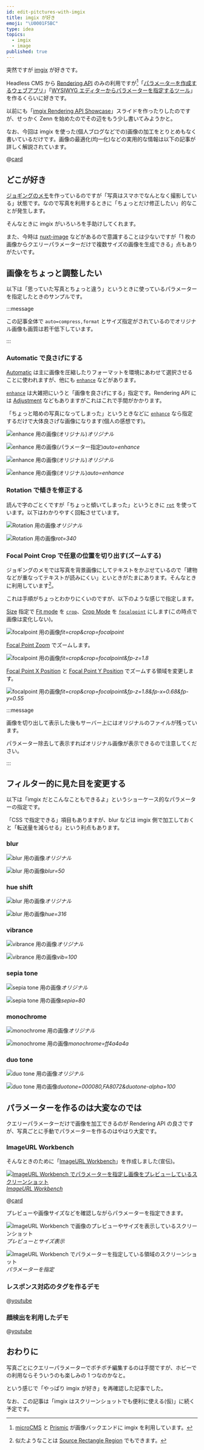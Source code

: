 ```yaml
---
id: edit-pitctures-with-imgix
title: imgix が好き
emoji: "\U0001F5BC️"
type: idea
topics:
  - imgix
  - image
published: true
---
```

突然ですが [imgix](https://imgix.com/) が好きです。

Headless CMS から [Rendering API](https://docs.imgix.com/apis/rendering) のみの利用ですが[^cms-imgix]「[パラメーターを作成するウェブアプリ](https://github.com/hankei6km/image-url-workbench)」「[WYSIWYG エディターからパラメーターを指定するツール](https://hankei6km.github.io/rehype-image-salt-doc/)」を作るくらいに好きです。

以前にも「[imgix Rendering API Showcase](https://hankei6km.github.io/mardock/deck/try-imgix-rendering-api)」スライドを作ったりしたのですが、せっかく Zenn を始めたのでその辺をもう少し書いてみようかと。

なお、今回は imgix を使った(個人ブログなどでの)画像の加工をとりとめもなく書いているだけです。画像の最適化(均一化)などの実用的な情報は以下の記事が詳しく解説されています。

@[card](https://zenn.dev/manalink/articles/manalink-imgix)

[^cms-imgix]: [microCMS](https://microcms.io/) と [Prismic](https://prismic.io/) が画像バックエンドに imgix を利用しています。

## どこが好き

[ジョギングのメモ](https://hankei6km.github.io/mardock/deck/category/jog)を作っているのですが「写真はスマホでなんとなく撮影している」状態です。なので写真を利用するときに「ちょっとだけ修正したい」的なことが発生します。

そんなときに imgix がいろいろを手助けしてくれます。

また、今時は [nuxt-image](https://image.nuxtjs.org/) などがあるので意識することは少ないですが「1 枚の画像からクエリーパラメーターだけで複数サイズの画像を生成できる」点もありがたいです。

## 画像をちょっと調整したい

以下は「思っていた写真とちょっと違う」というときに使っているパラメーターを指定したときのサンプルです。

:::message

この記事全体で `auto=compress,format` とサイズ指定がされているのでオリジナル画像も画質は若干低下しています。

:::

### Automatic で良さげにする

[Automatic](https://docs.imgix.com/apis/rendering/auto) は主に画像を圧縮したりフォーマットを環境にあわせて選択させることに使われますが、他にも [`enhance`](https://docs.imgix.com/apis/rendering/auto/auto#enhance) などがあります。

[`enhance`](https://docs.imgix.com/apis/rendering/auto/auto#enhance) は大雑把にいうと「画像を良さげにする」指定です。Rendering API には [Adjustment](https://docs.imgix.com/apis/rendering/adjustment) などもありますがこれはこれで手間がかかります。

「ちょっと暗めの写真になってしまった」というときなどに [`enhance`](https://docs.imgix.com/apis/rendering/auto/auto#enhance) なら指定するだけで大体良さげな画像になります(個人の感想です)。

![enhance 用の画像(オリジナル)](https://images.microcms-assets.io/assets/1fff6177c5c74aac8d5158dc17492c92/62f516d903e540a5a09243f905acc411/edit-pitctures-with-imgix-enhance.jpg?w=600\&h=300\&auto=compress%2Cformat)*オリジナル*

![enhance 用の画像(パラメーター指定)](https://images.microcms-assets.io/assets/1fff6177c5c74aac8d5158dc17492c92/62f516d903e540a5a09243f905acc411/edit-pitctures-with-imgix-enhance.jpg?w=600\&h=300\&auto=compress%2Cformat%2Cenhance)*auto=enhance*

![enhance 用の画像(オリジナル)](https://images.microcms-assets.io/assets/1fff6177c5c74aac8d5158dc17492c92/f62544aa8a2d419dabb9ff52208405d6/edit-pitctures-with-imgix-focalpoint.jpg?w=600\&h=300\&auto=compress%2Cformat)*オリジナル*

![enhance 用の画像(オリジナル)](https://images.microcms-assets.io/assets/1fff6177c5c74aac8d5158dc17492c92/f62544aa8a2d419dabb9ff52208405d6/edit-pitctures-with-imgix-focalpoint.jpg?w=600\&h=300\&auto=compress%2Cformat%2Cenhance)*auto=enhance*

### Rotation で傾きを修正する

読んで字のごとくですが「ちょっと傾いてしまった」というときに [`rot`](https://docs.imgix.com/apis/rendering/rotation/rot) を使っています。以下はわかりやすく回転させています。

![Rotation 用の画像](https://images.microcms-assets.io/assets/1fff6177c5c74aac8d5158dc17492c92/a661a61f54ec4b5288333cce3e5d3949/edit-pitctures-with-imgix-rotation.jpg?w=600\&h=300\&auto=compress%2Cformat)*オリジナル*

![Rotation 用の画像](https://images.microcms-assets.io/assets/1fff6177c5c74aac8d5158dc17492c92/a661a61f54ec4b5288333cce3e5d3949/edit-pitctures-with-imgix-rotation.jpg?w=600\&h=300\&rot=340)*rot=340*

### Focal Point Crop で任意の位置を切り出す(ズームする)

ジョギングのメモでは写真を背景画像にしてテキストをかぶせているので「建物などが重なってテキストが読みにくい」といときがたまにあります。そんなときに利用しています[^rect]。

これは手順がちょっとわかりにくいのですが、以下のような感じで指定します。

[Size](https://docs.imgix.com/apis/rendering/size) 指定で [Fit mode](https://docs.imgix.com/apis/rendering/size/fit) を [`crop`](https://docs.imgix.com/apis/rendering/size/fit#crop)、[Crop Mode](https://docs.imgix.com/apis/rendering/size/crop) を [`focalpoint`](https://docs.imgix.com/apis/rendering/size/crop#focalpoint) にします(この時点で画像は変化しない)。

![focalpoint 用の画像](https://images.microcms-assets.io/assets/1fff6177c5c74aac8d5158dc17492c92/f62544aa8a2d419dabb9ff52208405d6/edit-pitctures-with-imgix-focalpoint.jpg?w=600\&h=300\&auto=compress%2Cformat%2Cenhance\&fit=crop\&crop=focalpoint)*fit=crop\&crop=focalpoint*

[Focal Point Zoom](https://docs.imgix.com/apis/rendering/focalpoint-crop/fp-z) でズームします。

![focalpoint 用の画像](https://images.microcms-assets.io/assets/1fff6177c5c74aac8d5158dc17492c92/f62544aa8a2d419dabb9ff52208405d6/edit-pitctures-with-imgix-focalpoint.jpg?w=600\&h=300\&auto=compress%2Cformat%2Cenhance\&fit=crop\&crop=focalpoint\&fp-z=1.8)*fit=crop\&crop=focalpoint\&fp-z=1.8*

[Focal Point X Position](https://docs.imgix.com/apis/rendering/focalpoint-crop/fp-x) と [Focal Point Y Position](https://docs.imgix.com/apis/rendering/focalpoint-crop/fp-y) でズームする領域を変更します。

![focalpoint 用の画像](https://images.microcms-assets.io/assets/1fff6177c5c74aac8d5158dc17492c92/f62544aa8a2d419dabb9ff52208405d6/edit-pitctures-with-imgix-focalpoint.jpg?w=600\&h=300\&auto=compress%2Cformat%2Cenhance\&fit=crop\&crop=focalpoint\&fp-z=1.8\&fp-x=0.68\&fp-y=0.55)*fit=crop\&crop=focalpoint\&fp-z=1.8\&fp-x=0.68\&fp-y=0.55*

:::message

画像を切り出して表示した後もサーバー上にはオリジナルのファイルが残っています。

パラメーター除去して表示すればオリジナル画像が表示できるので注意してください。

:::

[^rect]: 似たようなことは [Source Rectangle Region](https://docs.imgix.com/apis/rendering/size/rect) でもできます。

## フィルター的に見た目を変更する

以下は「imgix だとこんなこともできるよ」というショーケース的なパラメーターの指定です。

「CSS で指定できる」項目もありますが、blur などは imgix 側で加工しておくと「転送量を減らせる」という利点もあります。

### blur

![blur 用の画像](https://images.microcms-assets.io/assets/1fff6177c5c74aac8d5158dc17492c92/abb6bbc126ec4e62a4dd5dfb2d6c0d11/edit-pitctures-with-imgixi-blur.jpg?w=600\&h=300\&auto=compress%2Cformat)*オリジナル*

![blur 用の画像](https://images.microcms-assets.io/assets/1fff6177c5c74aac8d5158dc17492c92/abb6bbc126ec4e62a4dd5dfb2d6c0d11/edit-pitctures-with-imgixi-blur.jpg?w=600\&h=300\&blur=50)*blur=50*

### hue shift

![blur 用の画像](https://images.microcms-assets.io/assets/1fff6177c5c74aac8d5158dc17492c92/c530685f5e2945c583ad41322600fc49/edit-pitctures-with-imgix-hue-shift.jpg?w=600\&h=300\&auto=compress%2Cformat)*オリジナル*

![blur 用の画像](https://images.microcms-assets.io/assets/1fff6177c5c74aac8d5158dc17492c92/c530685f5e2945c583ad41322600fc49/edit-pitctures-with-imgix-hue-shift.jpg?w=600\&h=300\&hue=316)*hue=316*

### vibrance

![vibrance 用の画像](https://images.microcms-assets.io/assets/1fff6177c5c74aac8d5158dc17492c92/ea854b9a431440c7a585b3cdd8bea587/edit-pitctures-with-imgix-vibrance.jpg?w=600\&h=300\&auto=compress%2Cformat)*オリジナル*

![vibrance 用の画像](https://images.microcms-assets.io/assets/1fff6177c5c74aac8d5158dc17492c92/ea854b9a431440c7a585b3cdd8bea587/edit-pitctures-with-imgix-vibrance.jpg?w=600\&h=300\&vib=100)*vib=100*

### sepia tone

![sepia tone 用の画像](https://images.microcms-assets.io/assets/1fff6177c5c74aac8d5158dc17492c92/1a3ee1b2642d4fd9b729f1ddb9d6b8ec/edit-pitctures-with-imgix-sepia-tone.jpg?w=600\&h=300\&auto=compress%2Cformat)*オリジナル*

![sepia tone 用の画像](https://images.microcms-assets.io/assets/1fff6177c5c74aac8d5158dc17492c92/1a3ee1b2642d4fd9b729f1ddb9d6b8ec/edit-pitctures-with-imgix-sepia-tone.jpg?w=600\&h=300\&sepia=80)*sepia=80*

### monochrome

![monochrome 用の画像](https://images.microcms-assets.io/assets/1fff6177c5c74aac8d5158dc17492c92/7705ec3d5d804ffa903a7bb97f244168/edit-pitctures-with-imgix-monochrome.jpg?w=600\&h=300\&auto=compress%2Cformat)*オリジナル*

![monochrome 用の画像](https://images.microcms-assets.io/assets/1fff6177c5c74aac8d5158dc17492c92/7705ec3d5d804ffa903a7bb97f244168/edit-pitctures-with-imgix-monochrome.jpg?w=600\&h=300\&monochrome=ff4a4a4a)*monochrome=ff4a4a4a*

### duo tone

![duo tone 用の画像](https://images.microcms-assets.io/assets/1fff6177c5c74aac8d5158dc17492c92/3fd1988e07af41fa98a1d7abf3287564/edit-pitctures-with-imgix-duo-tone.jpg?w=600\&h=300\&auto=compress%2Cformat)*オリジナル*

![duo tone 用の画像](https://images.microcms-assets.io/assets/1fff6177c5c74aac8d5158dc17492c92/3fd1988e07af41fa98a1d7abf3287564/edit-pitctures-with-imgix-duo-tone.jpg?w=600\&h=300\&duotone=000080%2CFA8072\&duotone-alpha=100)*duotone=000080,FA8072\&duotone-alpha=100*

## パラメーターを作るのは大変なのでは

クエリーパラメーターだけで画像を加工できるのが Rendering API の良さですが、写真ごとに手動でパラメーターを作るのはやはり大変です。

### ImageURL Workbench

そんなときのために「[ImageURL Workbench](https://image-url-workbench.vercel.app/)」を作成しました(宣伝)。

[![ImageURL Workbench でパラメーターを指定し画像をプレビューしているスクリーンショット](https://images.microcms-assets.io/assets/1fff6177c5c74aac8d5158dc17492c92/959ee4f71196411d9c01994f799ac703/edit-pitctures-with-imgix-image-url-workbench.png?w=600\&h=383\&auto=compress%2Cformat)*ImageURL Workbench*](https://image-url-workbench.vercel.app/)

@[card](https://image-url-workbench.vercel.app/)

プレビューや画像サイズなどを確認しながらパラメーターを指定できます。

![ImageURL Workbench で画像のプレビューやサイズを表示しているスクリーンショット](https://images.microcms-assets.io/assets/1fff6177c5c74aac8d5158dc17492c92/959ee4f71196411d9c01994f799ac703/edit-pitctures-with-imgix-image-url-workbench.png?w=600\&h=383\&rect=50%2C80%2C600%2C430)*プレビューとサイズ表示*

![ImageURL Workbench でパラメーターを指定している領域のスクリーンショット](https://images.microcms-assets.io/assets/1fff6177c5c74aac8d5158dc17492c92/959ee4f71196411d9c01994f799ac703/edit-pitctures-with-imgix-image-url-workbench.png?w=600\&h=383\&rect=650%2C100%2C600%2C600)*パラメーターを指定*

### レスポンス対応のタグを作るデモ

@[youtube](Nj6RsEriwzQ)

### 顔検出を利用したデモ

@[youtube](p6C0qZHndz8)

## おわりに

写真ごとにクエリーパラメーターでポチポチ編集するのは手間ですが、ホビーでの利用ならそういうのも楽しみの 1 つなのかなと。

という感じで「やっぱり imgix が好き」を再確認した記事でした。

なお、この記事は「imgix はスクリーンショットでも便利に使える(仮)」に続く予定です。

